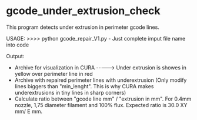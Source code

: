 # gcode_under_extrusion_check
This program detects under extrusion in perimeter gcode lines.

USAGE: >>>> python gcode_repair_V1.py   -  Just complete imput file name into code
 
 Output: 
- Archive for visualization in CURA -----> Under extrusion is showes in yellow over perimeter line in red
- Archive with repaired perimeter lines with underextrusion (Only modify lines biggers than "min_lenght". This is why CURA makes
  underextrusions in tiny lines in sharp corners)
- Calculate ratio between "gcode line mm" / "extrusion in mm". For 0.4mm nozzle, 1,75 diameter filament and 100% flux.
  Expected ratio is 30.0 XY mm/ E mm. 

